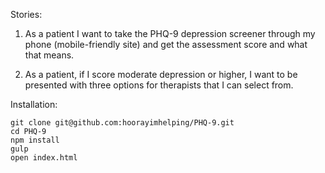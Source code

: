 Stories:
1) As a patient I want to take the PHQ-9 depression screener through my phone (mobile-friendly site) and get the assessment score and what that means.

2) As a patient, if I score moderate depression or higher, I want to be presented with three options for therapists that I can select from.

Installation:

```
git clone git@github.com:hoorayimhelping/PHQ-9.git
cd PHQ-9
npm install
gulp
open index.html
```
